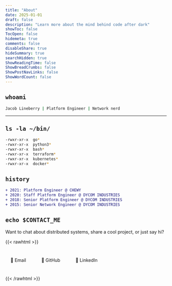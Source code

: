 ```yaml
---
title: "About"
date: 2025-01-01
draft: false
description: "Learn more about the mind behind code after dark"
showToc: false
TocOpen: false
hidemeta: true
comments: false
disableShare: true
hideSummary: true
searchHidden: true
ShowReadingTime: false
ShowBreadCrumbs: false
ShowPostNavLinks: false
ShowWordCount: false
---
```


## `whoami`

```bash
Jacob Lineberry | Platform Engineer | Network nerd
```

---

## `ls -la ~/bin/`

```bash
-rwxr-xr-x  go*
-rwxr-xr-x  python3*    
-rwxr-xr-x  bash*     
-rwxr-xr-x  terraform*    
-rwxr-xr-x  kubernetes*      
-rwxr-xr-x  docker* 
```

## `history`

```diff
+ 2021: Platform Engineer @ CHEWY
+ 2020: Staff Platform Engineer @ DYCOM INDUSTRIES
+ 2018: Senior Platform Engineer @ DYCOM INDUSTRIES
+ 2015: Senior Network Engineer @ DYCOM INDUSTRIES
```

## `echo $CONTACT_ME`

Want to chat about distributed systems, share a cool project, or just say hi?

{{< rawhtml >}}
<div style="display: flex; gap: 1rem; margin: 2rem 0; flex-wrap: wrap;">
  <a href="mailto:jlineberry@gmail.com" style="display: inline-flex; align-items: center; padding: 0.5rem 1rem; background: var(--theme); color: var(--primary); text-decoration: none; border-radius: 0.375rem; border: 1px solid var(--border); transition: all 0.2s;">
    📧 Email
  </a>
  <a href="https://github.com/jacob-lineberry" style="display: inline-flex; align-items: center; padding: 0.5rem 1rem; background: var(--theme); color: var(--primary); text-decoration: none; border-radius: 0.375rem; border: 1px solid var(--border); transition: all 0.2s;">
    🐙 GitHub
  </a>
  <a href="https://linkedin.com/in/jacoblineberry" style="display: inline-flex; align-items: center; padding: 0.5rem 1rem; background: var(--theme); color: var(--primary); text-decoration: none; border-radius: 0.375rem; border: 1px solid var(--border); transition: all 0.2s;">
    💼 LinkedIn
  </a>
</div>
{{< /rawhtml >}}